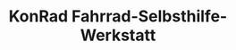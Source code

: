 ---
title: "KonRad Fahrrad-Selbsthilfe-Werkstatt"
url: /lueneburg/konrad-fahrrad-selbsthilfe-werkstatt/
shop: Fahrrad
---